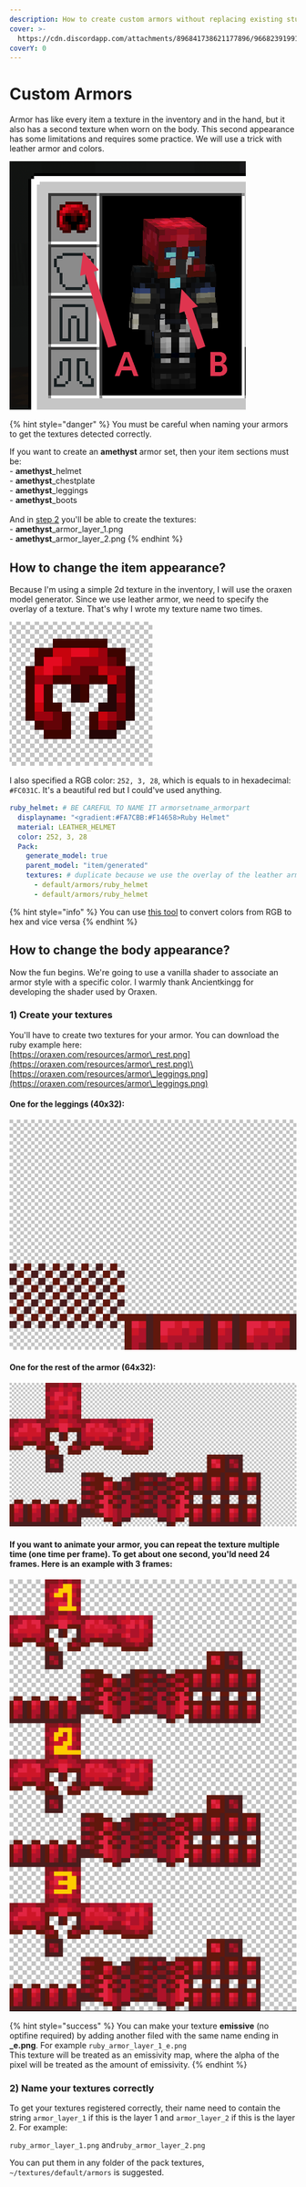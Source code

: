 ```yaml
---
description: How to create custom armors without replacing existing stuff?
cover: >-
  https://cdn.discordapp.com/attachments/896841738621177896/966823919917080626/unknown.png
coverY: 0
---
```


# Custom Armors

Armor has like every item a texture in the inventory and in the hand, but it also has a second texture when worn on the body. This second appearance has some limitations and requires some practice. We will use a trick with leather armor and colors.

![A: item appearance    B: body appearance](../.gitbook/assets/stuff.png)

{% hint style="danger" %}
You must be careful when naming your armors to get the textures detected correctly.

If you want to create an **amethyst** armor set, then your item sections must be:\
\- **amethyst**\_helmet\
\- **amethyst**\_chestplate\
\- **amethyst**\_leggings\
\- **amethyst**\_boots\
\
And in [step 2](custom-armors.md#2-name-your-textures-correctly) you'll be able to create the textures:\
\- **amethyst**\_armor\_layer\_1.png\
\- **amethyst**\_armor\_layer\_2.png
{% endhint %}



## How to change the item appearance?

Because I'm using a simple 2d texture in the inventory, I will use the oraxen model generator. Since we use leather armor, we need to specify the overlay of a texture. That's why I wrote my texture name two times.

![textures/default/armors/ruby\_helmet.png](../.gitbook/assets/helmet.png)

I also specified a RGB color: `252, 3, 28`, which is equals to in hexadecimal: `#FC031C`. It's a beautiful red but I could've used anything.&#x20;

```yaml
ruby_helmet: # BE CAREFUL TO NAME IT armorsetname_armorpart
  displayname: "<gradient:#FA7CBB:#F14658>Ruby Helmet"
  material: LEATHER_HELMET
  color: 252, 3, 28
  Pack:
    generate_model: true
    parent_model: "item/generated"
    textures: # duplicate because we use the overlay of the leather armor
      - default/armors/ruby_helmet
      - default/armors/ruby_helmet
```

{% hint style="info" %}
You can use [this tool](https://www.rapidtables.com/convert/color/index.html) to convert colors from RGB to hex and vice versa
{% endhint %}

## How to change the body appearance?

Now the fun begins. We're going to use a vanilla shader to associate an armor style with a specific color. I warmly thank Ancientkingg for developing the shader used by Oraxen.

### 1) Create your textures

You'll have to create two textures for your armor. You can download the ruby example here:\
[https://oraxen.com/resources/armor\_rest.png](https://oraxen.com/resources/armor\_rest.png)\
[https://oraxen.com/resources/armor\_leggings.png](https://oraxen.com/resources/armor\_leggings.png)

#### One for the leggings (40x32):

![](../.gitbook/assets/leggings.png)

#### **One for the rest of the armor (64x32):**

![](../.gitbook/assets/armor.png)

#### If you want to animate your armor, you can repeat the texture multiple time (one time per frame). To get about one second, you'ld need 24 frames. Here is an example with 3 frames:

![](../.gitbook/assets/animation.png)

{% hint style="success" %}
You can make your texture **emissive** (no optifine required) by adding another filed with the same name ending in **\_e.png**. For example `ruby_armor_layer_1_e.png`\
This texture will be treated as an emissivity map, where the alpha of the pixel will be treated as the amount of emissivity.
{% endhint %}

### 2) Name your textures correctly

To get your textures registered correctly, their name need to contain the string  `armor_layer_1` if this is the layer 1 and `armor_layer_2` if this is the layer 2. For example:

`ruby_armor_layer_1.png` and`ruby_armor_layer_2.png`

You can put them in any folder of the pack textures, `~/textures/default/armors` is suggested.

